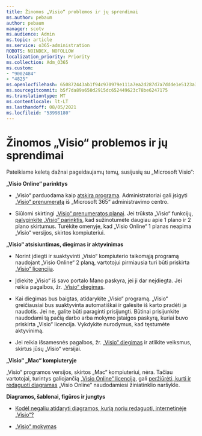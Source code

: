 ```yaml
---
title: Žinomos „Visio“ problemos ir jų sprendimai
ms.author: pebaum
author: pebaum
manager: scotv
ms.audience: Admin
ms.topic: article
ms.service: o365-administration
ROBOTS: NOINDEX, NOFOLLOW
localization_priority: Priority
ms.collection: Adm_O365
ms.custom:
- "9002484"
- "4825"
ms.openlocfilehash: 650872443ab1f94c970979e111a7ea2d287d7a7ddde1e5123a385edb48a0bb32
ms.sourcegitcommit: b5f7da89a650d2915dc652449623c78be6247175
ms.translationtype: MT
ms.contentlocale: lt-LT
ms.lasthandoff: 08/05/2021
ms.locfileid: "53998180"
---
```

# <a name="visio-common-issues-and-resolutions"></a>Žinomos „Visio“ problemos ir jų sprendimai

Pateikiame keletą dažnai pageidaujamų temų, susijusių su „Microsoft Visio“:

**„Visio Online“ parinktys**

- „Visio“ parduodama kaip [atskira programa](https://products.office.com/visio/flowchart-software).  Administratoriai gali įsigyti [„Visio“ prenumeratą](https://docs.microsoft.com/alchemyinsights/purchase-visio-subscription) iš „Microsoft 365“ administravimo centro.

- Siūlomi skirtingi [„Visio“ prenumeratos planai](https://products.office.com/visio/microsoft-visio-plans-and-pricing-compare-visio-options). Jei trūksta „Visio“ funkcijų, [palyginkite „Visio“ parinktis](https://products.office.com/visio/microsoft-visio-plans-and-pricing-compare-visio-options), kad sužinotumėte daugiau apie 1 plano ir 2 plano skirtumus.  Turėkite omenyje, kad „Visio Online“ 1 planas neapima „Visio“ versijos, skirtos kompiuteriui.

**„Visio“ atsisiuntimas, diegimas ir aktyvinimas**

- Norint įdiegti ir suaktyvinti „Visio“ kompiuterio taikomąją programą naudojant „Visio Online“ 2 planą, vartotojui pirmiausia turi būti priskirta [„Visio“ licencija](https://docs.microsoft.com/microsoft-365/admin/add-users/add-users).

- Įdiekite „Visio“ iš savo portalo Mano paskyra, jei ji dar neįdiegta. Jei reikia pagalbos, žr. [„Visio“ diegimas](https://support.office.com/article/f98f21e3-aa02-4827-9167-ddab5b025710).

- Kai diegimas bus baigtas, atidarykite „Visio“ programą. „Visio“ greičiausiai bus suaktyvinta automatiškai ir galėsite iš karto pradėti ja naudotis. Jei ne, galite būti paraginti prisijungti. Būtinai prisijunkite naudodami tą pačią darbo arba mokymo įstaigos paskyrą, kuriai buvo priskirta „Visio“ licencija. Vykdykite nurodymus, kad tęstumėte aktyvinimą.

- Jei reikia išsamesnės pagalbos, žr. [„Visio“ diegimas](https://support.office.com/article/f98f21e3-aa02-4827-9167-ddab5b025710) ir atlikite veiksmus, skirtus jūsų „Visio“ versijai.

**„Visio“ „Mac“ kompiuteryje**

„Visio“ programos versijos, skirtos „Mac“ kompiuteriui, nėra. Tačiau vartotojai, turintys galiojančią [„Visio Online“ licenciją](https://docs.microsoft.com/microsoft-365/admin/add-users/add-users), gali [peržiūrėti, kurti ir redaguoti diagramas](https://support.office.com/article/06f04845-91b8-4e8f-881f-a43c970735fc) „Visio Online“ naudodamiesi žiniatinklio naršykle.

**Diagramos, šablonai, figūros ir jungtys**

- [Kodėl negaliu atidaryti diagramos, kurią noriu redaguoti, internetinėje „Visio“?](https://support.microsoft.com/office/ea4a23d3-21d3-4878-945e-cf1be4140357)

- [„Visio“ mokymas](https://support.office.com/article/visio-training-e058bcfa-1d90-4653-afc6-e84d54cf94a6)
